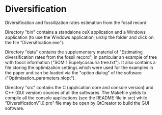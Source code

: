 # Diversification
Diversification and fossilization rates estimation from the fossil record

Directory "bin" contains a standalone osX application and a Windows application (to use the Windows application, unzip the folder and click on the file "Diversification.exe").

Directory "data" contains the supplementary material of "Estimating diversification rates from the fossil record", in particular an example of tree with fossil information ("SOM 1 Eupelycosauria tree.txt"). It also contains a file storing the optimization settings which were used for the examples in the paper and can be loaded via the "option dialog" of the software ("Optimisation_parameters.nlopt").

Directory "src" contains the C (application core and console version) and C++ (GUI version) sources of all the softwares. The Makefile yields to compile all the console applications (see the README file in src) while "DiversificationV1.0.pro" file may be open by QtCreator to build the GUI software.
